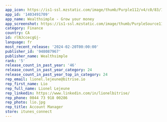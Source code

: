 ```yaml
---
app_icon: https://is1-ssl.mzstatic.com/image/thumb/Purple112/v4/c0/83/10/c0831044-855b-8163-79c6-136005c80c57/AppIcon-0-0-1x_U007emarketing-0-10-0-0-85-220.png/1024x1024bb.png
app_id: '1403491709'
app_name: Wealthsimple - Grow your money
app_screenshot: https://is1-ssl.mzstatic.com/image/thumb/PurpleSource116/v4/47/08/de/4708deb9-5edf-68b6-ff9a-4e9c6ec71a38/95d31add-a82f-48f7-bd09-6c5b83cba142_5.5_managed.png/1242x2208bb.png
category: Finance
country: CA
id: rlNJccecgGj-
language: fr
most_recent_release: '2024-02-20T00:00:00'
publisher_id: '948087967'
publisher_name: Wealthsimple
rank: '5'
release_count_in_past_year: '46'
release_count_in_past_year_category: 24
release_count_in_past_year_top_in_category: 24
rep_email: lionel.lejeune@bitrise.io
rep_first_name: Lio
rep_full_name: Lionel Lejeune
rep_linkedin: https://www.linkedin.com/in/lionelbitrise/
rep_phone: 0044 73 918 00286
rep_photo: lio.jpg
rep_title: Account Manager
store: itunes_connect
---
```

